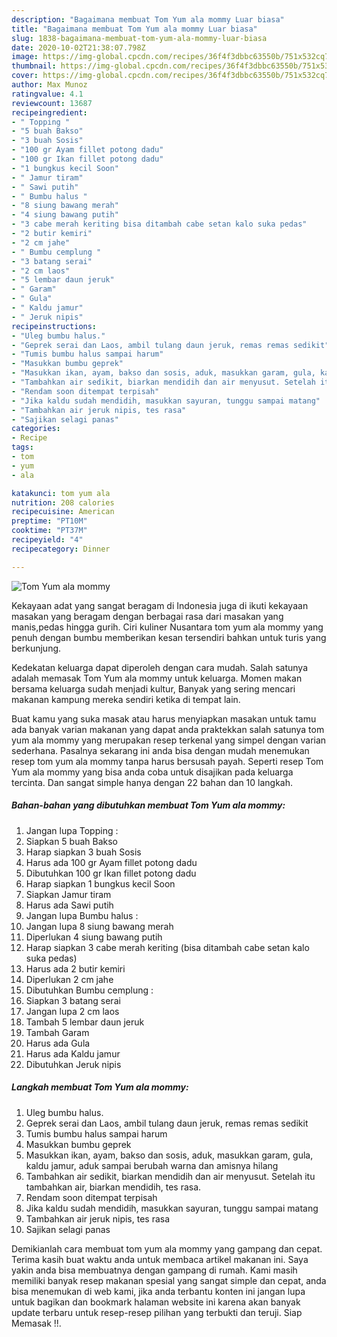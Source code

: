 ```yaml
---
description: "Bagaimana membuat Tom Yum ala mommy Luar biasa"
title: "Bagaimana membuat Tom Yum ala mommy Luar biasa"
slug: 1838-bagaimana-membuat-tom-yum-ala-mommy-luar-biasa
date: 2020-10-02T21:38:07.798Z
image: https://img-global.cpcdn.com/recipes/36f4f3dbbc63550b/751x532cq70/tom-yum-ala-mommy-foto-resep-utama.jpg
thumbnail: https://img-global.cpcdn.com/recipes/36f4f3dbbc63550b/751x532cq70/tom-yum-ala-mommy-foto-resep-utama.jpg
cover: https://img-global.cpcdn.com/recipes/36f4f3dbbc63550b/751x532cq70/tom-yum-ala-mommy-foto-resep-utama.jpg
author: Max Munoz
ratingvalue: 4.1
reviewcount: 13687
recipeingredient:
- " Topping "
- "5 buah Bakso"
- "3 buah Sosis"
- "100 gr Ayam fillet potong dadu"
- "100 gr Ikan fillet potong dadu"
- "1 bungkus kecil Soon"
- " Jamur tiram"
- " Sawi putih"
- " Bumbu halus "
- "8 siung bawang merah"
- "4 siung bawang putih"
- "3 cabe merah keriting bisa ditambah cabe setan kalo suka pedas"
- "2 butir kemiri"
- "2 cm jahe"
- " Bumbu cemplung "
- "3 batang serai"
- "2 cm laos"
- "5 lembar daun jeruk"
- " Garam"
- " Gula"
- " Kaldu jamur"
- " Jeruk nipis"
recipeinstructions:
- "Uleg bumbu halus."
- "Geprek serai dan Laos, ambil tulang daun jeruk, remas remas sedikit"
- "Tumis bumbu halus sampai harum"
- "Masukkan bumbu geprek"
- "Masukkan ikan, ayam, bakso dan sosis, aduk, masukkan garam, gula, kaldu jamur, aduk sampai berubah warna dan amisnya hilang"
- "Tambahkan air sedikit, biarkan mendidih dan air menyusut. Setelah itu tambahkan air, biarkan mendidih, tes rasa."
- "Rendam soon ditempat terpisah"
- "Jika kaldu sudah mendidih, masukkan sayuran, tunggu sampai matang"
- "Tambahkan air jeruk nipis, tes rasa"
- "Sajikan selagi panas"
categories:
- Recipe
tags:
- tom
- yum
- ala

katakunci: tom yum ala 
nutrition: 208 calories
recipecuisine: American
preptime: "PT10M"
cooktime: "PT37M"
recipeyield: "4"
recipecategory: Dinner

---
```



![Tom Yum ala mommy](https://img-global.cpcdn.com/recipes/36f4f3dbbc63550b/751x532cq70/tom-yum-ala-mommy-foto-resep-utama.jpg)

Kekayaan adat yang sangat beragam di Indonesia juga di ikuti kekayaan masakan yang beragam dengan berbagai rasa dari masakan yang manis,pedas hingga gurih. Ciri kuliner Nusantara tom yum ala mommy yang penuh dengan bumbu memberikan kesan tersendiri bahkan untuk turis yang berkunjung.




Kedekatan keluarga dapat diperoleh dengan cara mudah. Salah satunya adalah memasak Tom Yum ala mommy untuk keluarga. Momen makan bersama keluarga sudah menjadi kultur, Banyak yang sering mencari makanan kampung mereka sendiri ketika di tempat lain.

Buat kamu yang suka masak atau harus menyiapkan masakan untuk tamu ada banyak varian makanan yang dapat anda praktekkan salah satunya tom yum ala mommy yang merupakan resep terkenal yang simpel dengan varian sederhana. Pasalnya sekarang ini anda bisa dengan mudah menemukan resep tom yum ala mommy tanpa harus bersusah payah.
Seperti resep Tom Yum ala mommy yang bisa anda coba untuk disajikan pada keluarga tercinta. Dan sangat simple hanya dengan 22 bahan dan 10 langkah.


<!--inarticleads1-->

##### Bahan-bahan yang dibutuhkan membuat Tom Yum ala mommy:

1. Jangan lupa  Topping :
1. Siapkan 5 buah Bakso
1. Harap siapkan 3 buah Sosis
1. Harus ada 100 gr Ayam fillet potong dadu
1. Dibutuhkan 100 gr Ikan fillet potong dadu
1. Harap siapkan 1 bungkus kecil Soon
1. Siapkan  Jamur tiram
1. Harus ada  Sawi putih
1. Jangan lupa  Bumbu halus :
1. Jangan lupa 8 siung bawang merah
1. Diperlukan 4 siung bawang putih
1. Harap siapkan 3 cabe merah keriting (bisa ditambah cabe setan kalo suka pedas)
1. Harus ada 2 butir kemiri
1. Diperlukan 2 cm jahe
1. Dibutuhkan  Bumbu cemplung :
1. Siapkan 3 batang serai
1. Jangan lupa 2 cm laos
1. Tambah 5 lembar daun jeruk
1. Tambah  Garam
1. Harus ada  Gula
1. Harus ada  Kaldu jamur
1. Dibutuhkan  Jeruk nipis




<!--inarticleads2-->

##### Langkah membuat  Tom Yum ala mommy:

1. Uleg bumbu halus.
1. Geprek serai dan Laos, ambil tulang daun jeruk, remas remas sedikit
1. Tumis bumbu halus sampai harum
1. Masukkan bumbu geprek
1. Masukkan ikan, ayam, bakso dan sosis, aduk, masukkan garam, gula, kaldu jamur, aduk sampai berubah warna dan amisnya hilang
1. Tambahkan air sedikit, biarkan mendidih dan air menyusut. Setelah itu tambahkan air, biarkan mendidih, tes rasa.
1. Rendam soon ditempat terpisah
1. Jika kaldu sudah mendidih, masukkan sayuran, tunggu sampai matang
1. Tambahkan air jeruk nipis, tes rasa
1. Sajikan selagi panas




Demikianlah cara membuat tom yum ala mommy yang gampang dan cepat. Terima kasih buat waktu anda untuk membaca artikel makanan ini. Saya yakin anda bisa membuatnya dengan gampang di rumah. Kami masih memiliki banyak resep makanan spesial yang sangat simple dan cepat, anda bisa menemukan di web kami, jika anda terbantu konten ini jangan lupa untuk bagikan dan bookmark halaman website ini karena akan banyak update terbaru untuk resep-resep pilihan yang terbukti dan teruji. Siap Memasak !!. 
